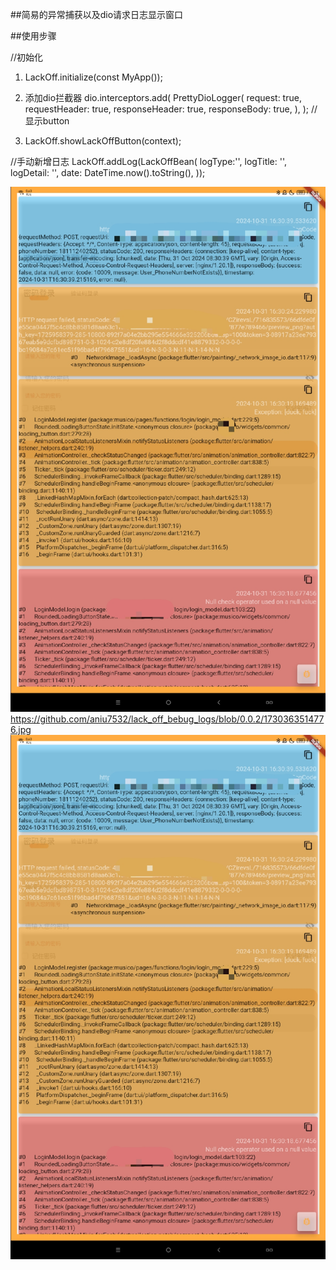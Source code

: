 ##简易的异常捕获以及dio请求日志显示窗口

##使用步骤

//初始化
1. LackOff.initialize(const MyApp());

2. 添加dio拦截器
   dio.interceptors.add(
   PrettyDioLogger(
   request: true,
   requestHeader: true,
   responseHeader: true,
   responseBody: true,
   ),
   );
//显示button
3. LackOff.showLackOffButton(context);



//手动新增日志
LackOff.addLog(LackOffBean(
logType:'',
logTitle: '',
logDetail: '',
date: DateTime.now().toString(),
));

![img.png](img.png)https://github.com/aniu7532/lack_off_bebug_logs/blob/0.0.2/1730363514776.jpg
![img.png](https://raw.githubusercontent.com/aniu7532/lack_off_bebug_logs/0.0.2/1730363514776.jpg)
